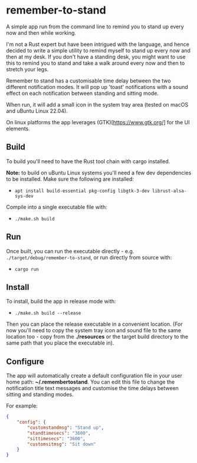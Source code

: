# remember-to-stand

A simple app run from the command line to remind you to stand up every now and then while working.

I'm not a Rust expert but have been intrigued with the language, and hence decided to write a simple utility to remind myself to stand up every now and then at my desk. If you don't have a standing desk, you might want to use this to remind you to stand and take a walk around every now and then to stretch your legs. 

Remember to stand has a customisable time delay between the two different notification modes. It will pop up 'toast' notifications with a sound effect on each notification between standing and sitting mode.

When run, it will add a small icon in the system tray area (tested on macOS and uBuntu Linux 22.04).

On linux platforms the app leverages (GTK)[https://www.gtk.org/] for the UI elements.

## Build

To build you'll need to have the Rust tool chain with cargo installed.

**Note:** to build on uBuntu Linux systems you'll need a few dev dependencies to be installed. Make sure the following are installed:

- `apt install build-essential pkg-config libgtk-3-dev librust-alsa-sys-dev`

Compile into a single executable file with:

- `./make.sh build`

## Run

Once built, you can run the executable directly - e.g. `./target/debug/remember-to-stand`, or run directly from source with:

- `cargo run`

## Install

To install, build the app in release mode with:

- `./make.sh build --release`

Then you can place the release executable in a convenient location. (For now you'll need to copy the system tray icon and sound file to the same location too - copy from the **./resources** or the target build directory to the same path that you place the executable in).

## Configure

The app will automatically create a default configuration file in your user home path: **~/.remembertostand**. You can edit this file to change the notification title text messages and customise the time delays between sitting and standing modes.

For example:

```json
{
    "config": {
        "customstandmsg": "Stand up",
        "standtimesecs": "3600",
        "sittimesecs": "3600",
        "customsitmsg": "Sit down"
    }
}
```
